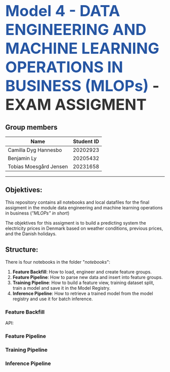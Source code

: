 # <span style="font-width:bold; font-size: 3rem; color:#2656a3;">**Model 4 - DATA ENGINEERING AND MACHINE LEARNING OPERATIONS IN BUSINESS (MLOPs)** </span> <span style="font-width:bold; font-size: 3rem; color:#333;">- EXAM ASSIGMENT</span>

## Group members
| Name                     | Student ID |
|--------------------------|------------|
| Camilla Dyg Hannesbo     | 20202923   |
| Benjamin Ly              | 20205432   |
| Tobias Moesgård Jensen   | 20231658   |

---

## Objektives:
This repository contains all notebooks and local datafiles for the final assigment in the module data engineering and machine learning operations in business (*"MLOPs" in short*)

The objektives for this assigment is to build a predicting system the electricity prices in Denmark based on weather conditions, previous prices, and the Danish holidays.

## Structure:
There is four notebooks in the folder "*notebooks*":

1. **Feature Backfill**: How to load, engineer and create feature groups.
2. **Feature Pipeline**: How to parse new data and insert into feature groups.
3. **Training Pipeline**: How to build a feature view, training dataset split, train a model and save it in the Model Registry.
4. **Inference Pipeline**: How to retrieve a trained model from the model registry and use it for batch inference.

### Feature Backfill

API: 

### Feature Pipeline

### Training Pipeline

### Inference Pipeline
